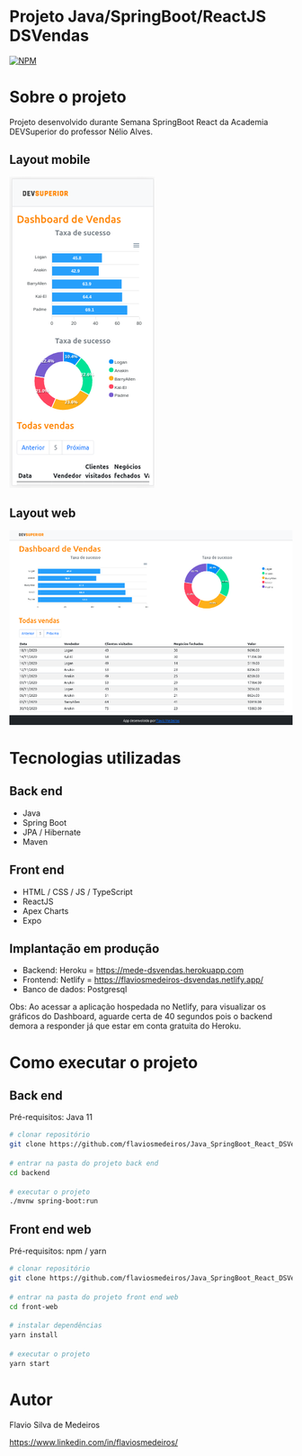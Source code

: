 # Projeto Java/SpringBoot/ReactJS DSVendas

[![NPM](https://img.shields.io/npm/l/react)](https://github.com/flaviosmedeiros/Java_SpringBoot_React_DSVendas/blob/main/LICENSE) 

# Sobre o projeto

Projeto desenvolvido durante Semana SpringBoot React da Academia DEVSuperior do professor Nélio Alves.

## Layout mobile
![Mobile 1](https://github.com/flaviosmedeiros/Images_to_Readme/blob/main/DSVendas/versao_mobile.png)


## Layout web
![Web 1](https://github.com/flaviosmedeiros/Images_to_Readme/blob/main/DSVendas/versao_web.png)


# Tecnologias utilizadas
## Back end
- Java
- Spring Boot
- JPA / Hibernate
- Maven
## Front end
- HTML / CSS / JS / TypeScript
- ReactJS
- Apex Charts
- Expo
## Implantação em produção
- Backend: Heroku   = https://mede-dsvendas.herokuapp.com
- Frontend: Netlify = https://flaviosmedeiros-dsvendas.netlify.app/
- Banco de dados: Postgresql

Obs: Ao acessar a aplicação hospedada no Netlify, para visualizar os gráficos do Dashboard, aguarde certa de 40 segundos pois o backend demora a responder já que estar em conta gratuita do Heroku.

# Como executar o projeto

## Back end
Pré-requisitos: Java 11

```bash
# clonar repositório
git clone https://github.com/flaviosmedeiros/Java_SpringBoot_React_DSVendas

# entrar na pasta do projeto back end
cd backend

# executar o projeto
./mvnw spring-boot:run
```

## Front end web
Pré-requisitos: npm / yarn

```bash
# clonar repositório
git clone https://github.com/flaviosmedeiros/Java_SpringBoot_React_DSVendas

# entrar na pasta do projeto front end web
cd front-web

# instalar dependências
yarn install

# executar o projeto
yarn start
```

# Autor

Flavio Silva de Medeiros

https://www.linkedin.com/in/flaviosmedeiros/


